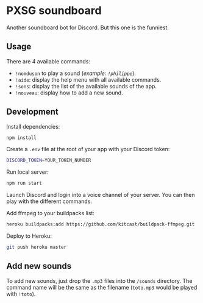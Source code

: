 # PXSG soundboard

Another soundboard bot for Discord. But this one is the funniest.

## Usage

There are 4 available commands:
- `!nomduson` to play a sound (*example: `!philippe`*).
- `!aide`: display the help menu with all available commands.
- `!sons`: display the list of the available sounds of the app.
- `!nouveau`: display how to add a new sound.

## Development

Install dependencies:
```sh
npm install
```

Create a `.env` file at the root of your app with your Discord token:
```sh
DISCORD_TOKEN=YOUR_TOKEN_NUMBER
```

Run local server:
```sh
npm run start
```

Launch Discord and login into a voice channel of your server. You can then play with the different commands.

Add ffmpeg to your buildpacks list:
```sh
heroku buildpacks:add https://github.com/kitcast/buildpack-ffmpeg.git
```

Deploy to Heroku:
```sh
git push heroku master
```

## Add new sounds

To add new sounds, just drop the `.mp3` files into the `/sounds` directory. The command name will be the same as the filename (`toto.mp3` would be played with `!toto`).
